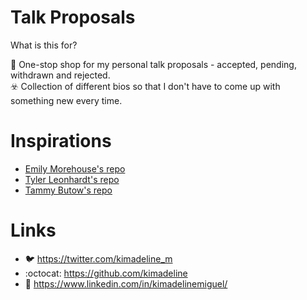 # Talk Proposals

What is this for?

📣 One-stop shop for my personal talk proposals - accepted, pending, withdrawn and rejected.    
☣️ Collection of different bios so that I don't have to come up with something new every time.


# Inspirations

- [Emily Morehouse's repo](https://github.com/emilyemorehouse/conference-talk-proposals)
- [Tyler Leonhardt's repo](https://github.com/TylerLeonhardt/talk-proposals)
- [Tammy Butow's repo](https://github.com/tammybutow/Talks)

# Links

- 🐦 https://twitter.com/kimadeline_m
- :octocat: https://github.com/kimadeline
- 🔗 https://www.linkedin.com/in/kimadelinemiguel/
